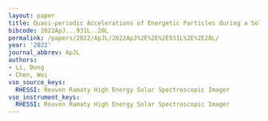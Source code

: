 ```yaml
---
layout: paper
title: Quasi-periodic Accelerations of Energetic Particles during a Solar Flare
bibcode: 2022ApJ...931L..28L
permalink: /papers/2022/ApJL/2022ApJ%2E%2E%2E931L%2E%2E28L/
year: '2022'
journal_abbrev: ApJL
authors:
- Li, Dong
- Chen, Wei
vso_source_keys:
  RHESSI: Reuven Ramaty High Energy Solar Spectroscopic Imager
vso_instrument_keys:
  RHESSI: Reuven Ramaty High Energy Solar Spectroscopic Imager
---
```


